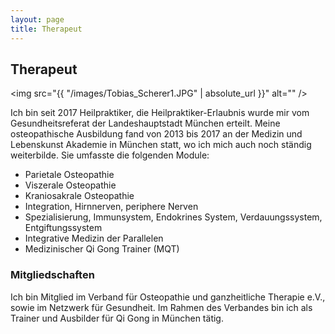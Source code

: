 ```yaml
---
layout: page
title: Therapeut
---
```

## Therapeut

<span class="image left"><img src="{{ "/images/Tobias_Scherer1.JPG" | absolute_url }}" alt="" /></span>

Ich bin seit 2017 Heilpraktiker, die Heilpraktiker-Erlaubnis wurde mir vom Gesundheitsreferat der Landeshauptstadt München erteilt.
Meine osteopathische Ausbildung fand von 2013 bis 2017 an der Medizin und Lebenskunst Akademie in München statt, wo ich mich auch noch ständig weiterbilde. Sie umfasste die folgenden Module:

* Parietale Osteopathie
* Viszerale Osteopathie
* Kraniosakrale Osteopathie
* Integration, Hirnnerven, periphere Nerven
* Spezialisierung, Immunsystem, Endokrines System, Verdauungssystem, Entgiftungssystem
* Integrative Medizin der Parallelen
* Medizinischer Qi Gong Trainer (MQT)

### Mitgliedschaften
Ich bin Mitglied im Verband für Osteopathie und ganzheitliche Therapie e.V., sowie im Netzwerk für Gesundheit.
Im Rahmen des Verbandes bin ich als Trainer und Ausbilder für Qi Gong in München tätig.
